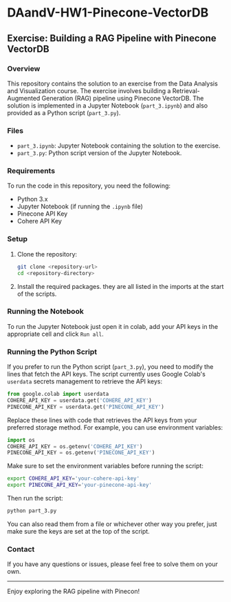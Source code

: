 # DAandV-HW1-Pinecone-VectorDB

## Exercise: Building a RAG Pipeline with Pinecone VectorDB

### Overview

This repository contains the solution to an exercise from the Data Analysis and Visualization course. The exercise involves building a Retrieval-Augmented Generation (RAG) pipeline using Pinecone VectorDB. The solution is implemented in a Jupyter Notebook (`part_3.ipynb`) and also provided as a Python script (`part_3.py`).

### Files

- `part_3.ipynb`: Jupyter Notebook containing the solution to the exercise.
- `part_3.py`: Python script version of the Jupyter Notebook.

### Requirements

To run the code in this repository, you need the following:

- Python 3.x
- Jupyter Notebook (if running the `.ipynb` file)
- Pinecone API Key
- Cohere API Key

### Setup

1. Clone the repository:
   ```sh
   git clone <repository-url>
   cd <repository-directory>
   ```

2. Install the required packages. they are all listed in the imports at the start of the scripts.

### Running the Notebook

To run the Jupyter Notebook just open it in colab, add your API keys in the appropriate cell and click `Run all`.

### Running the Python Script

If you prefer to run the Python script (`part_3.py`), you need to modify the lines that fetch the API keys. The script currently uses Google Colab's `userdata` secrets management to retrieve the API keys:

```python
from google.colab import userdata
COHERE_API_KEY = userdata.get('COHERE_API_KEY')
PINECONE_API_KEY = userdata.get('PINECONE_API_KEY')
```

Replace these lines with code that retrieves the API keys from your preferred storage method. For example, you can use environment variables:

```python
import os
COHERE_API_KEY = os.getenv('COHERE_API_KEY')
PINECONE_API_KEY = os.getenv('PINECONE_API_KEY')
```

Make sure to set the environment variables before running the script:

```sh
export COHERE_API_KEY='your-cohere-api-key'
export PINECONE_API_KEY='your-pinecone-api-key'
```

Then run the script:

```sh
python part_3.py
```

You can also read them from a file or whichever other way you prefer, just make sure the keys are set at the top of the script.

### Contact

If you have any questions or issues, please feel free to solve them on your own.

---

Enjoy exploring the RAG pipeline with Pinecon!
